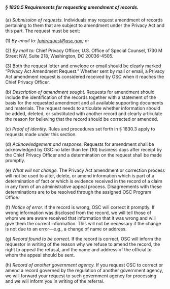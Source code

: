 ##### § 1830.5 Requirements for requesting amendment of records. #####

(a) *Submission of requests.* Individuals may request amendment of records pertaining to them that are subject to amendment under the Privacy Act and this part. The request must be sent:

(1) *By email to: foiarequest@osc.gov;* or

(2) *By mail to:* Chief Privacy Officer, U.S. Office of Special Counsel, 1730 M Street NW, Suite 218, Washington, DC 20036-4505.

(3) Both the request letter and envelope or email should be clearly marked “Privacy Act Amendment Request.” Whether sent by mail or email, a Privacy Act amendment request is considered received by OSC when it reaches the Chief Privacy Officer.

(b) *Description of amendment sought.* Requests for amendment should include the identification of the records together with a statement of the basis for the requested amendment and all available supporting documents and materials. The request needs to articulate whether information should be added, deleted, or substituted with another record and clearly articulate the reason for believing that the record should be corrected or amended.

(c) *Proof of identity.* Rules and procedures set forth in § 1830.3 apply to requests made under this section.

(d) *Acknowledgement and response.* Requests for amendment shall be acknowledged by OSC no later than ten (10) business days after receipt by the Chief Privacy Officer and a determination on the request shall be made promptly.

(e) *What will not change.* The Privacy Act amendment or correction process will not be used to alter, delete, or amend information which is part of a determination of fact or which is evidence received in the record of a claim in any form of an administrative appeal process. Disagreements with these determinations are to be resolved through the assigned OSC Program Office.

(f) *Notice of error.* If the record is wrong, OSC will correct it promptly. If wrong information was disclosed from the record, we will tell those of whom we are aware received that information that it was wrong and will give them the correct information. This will not be necessary if the change is not due to an error—e.g., a change of name or address.

(g) *Record found to be correct.* If the record is correct, OSC will inform the requestor in writing of the reason why we refuse to amend the record, the right to appeal the refusal, and the name and address of the official to whom the appeal should be sent.

(h) *Record of another government agency.* If you request OSC to correct or amend a record governed by the regulation of another government agency, we will forward your request to such government agency for processing and we will inform you in writing of the referral.